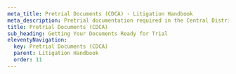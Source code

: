 ```yaml
---
meta_title: Pretrial Documents (CDCA) - Litigation Handbook
meta_description: Pretrial documentation required in the Central District of California.
title: Pretrial Documents (CDCA)
sub_heading: Getting Your Documents Ready for Trial
eleventyNavigation:
  key: Pretrial Documents (CDCA)
  parent: Litigation Handbook
  order: 11
---
```

